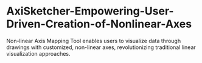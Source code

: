 # AxiSketcher-Empowering-User-Driven-Creation-of-Nonlinear-Axes
Non-linear Axis Mapping Tool enables users to visualize data through drawings with customized, non-linear axes, revolutionizing traditional linear visualization approaches.
